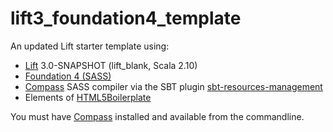 lift3_foundation4_template
==========================

An updated Lift starter template using:

* [Lift][1] 3.0-SNAPSHOT (lift\_blank, Scala 2.10)
* [Foundation 4 (SASS)][2]
* [Compass][3] SASS compiler via the SBT plugin [sbt-resources-management][4]
* Elements of [HTML5Boilerplate][5]

You must have [Compass][3] installed and available from the commandline.


[1]:    http://liftweb.net/
[2]:    http://foundation.zurb.com/  
[3]:    http://compass-style.org/ 
[4]:    https://github.com/Shadowfiend/sbt-resource-management    
[5]:    http://html5boilerplate.com/

